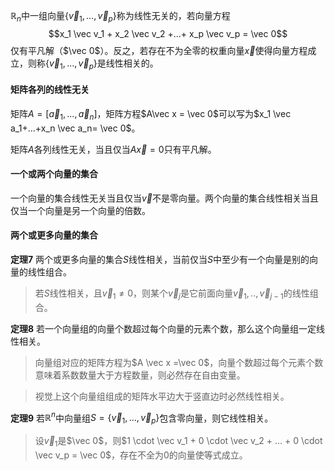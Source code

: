 $\mathbb{R}_n$中一组向量$\{\vec v_1,...,\vec v_p\}$称为线性无关的，若向量方程
$$x_1 \vec v_1 + x_2 \vec v_2 +...+ x_p \vec v_p = \vec 0$$
仅有平凡解（$\vec 0$）。反之，若存在不为全零的权重向量$\vec x$使得向量方程成立，则称$\{ \vec v_1,...,\vec v_p\}$是线性相关的。

#### 矩阵各列的线性无关

矩阵$A = [\vec a_1,...,\vec a_n]$，矩阵方程$A\vec x = \vec 0$可以写为$x_1 \vec a_1+...+x_n \vec a_n= \vec 0$。

矩阵$A$各列线性无关，当且仅当$A \vec x=0$只有平凡解。

#### 一个或两个向量的集合

一个向量的集合线性无关当且仅当$\vec v$不是零向量。两个向量的集合线性相关当且仅当一个向量是另一个向量的倍数。

#### 两个或更多向量的集合

**定理7** 两个或更多向量的集合$S$线性相关，当前仅当$S$中至少有一个向量是别的向量的线性组合。

> 若$S$线性相关，且$\vec v_1 \neq 0$，则某个$\vec v_j$是它前面向量$\vec v_1,..,\vec v_{j-1}$的线性组合。

**定理8** 若一个向量组的向量个数超过每个向量的元素个数，那么这个向量组一定线性相关。

> 向量组对应的矩阵方程为$A \vec x =\vec 0$，向量个数超过每个元素个数意味着系数数量大于方程数量，则必然存在自由变量。

> 视觉上这个向量组组成的矩阵水平边大于竖直边时必然线性相关。

**定理9** 若$\mathbb{R}^n$中向量组$S=\{\vec v_1,...,\vec v_p\}$包含零向量，则它线性相关。

> 设$\vec v_1$是$\vec 0$，则$1 \cdot \vec v_1 + 0 \cdot \vec v_2 + ... + 0 \cdot \vec v_p = \vec 0$，存在不全为0的向量使等式成立。